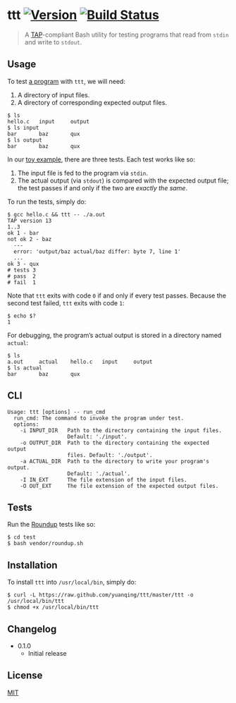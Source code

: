 # ttt [![Version](https://img.shields.io/badge/version-v0.1.2-orange.svg?style=flat)](https://github.com/yuanqing/ttt/releases) [![Build Status](https://img.shields.io/travis/yuanqing/ttt.svg?branch=master&style=flat)](https://travis-ci.org/yuanqing/ttt)

> A [TAP](http://testanything.org/)-compliant Bash utility for testing programs that read from `stdin` and write to&nbsp;`stdout`.

## Usage

To test [a program](https://github.com/yuanqing/ttt/tree/master/example/hello.c) with `ttt`, we will need:

1. A directory of input files.
2. A directory of corresponding expected output files.

```
$ ls
hello.c   input     output
$ ls input
bar       baz       qux
$ ls output
bar       baz       qux
```

In our [toy example](https://github.com/yuanqing/ttt/tree/master/example), there are three tests. Each test works like so:

1. The input file is fed to the program via `stdin`.
2. The actual output (via `stdout`) is compared with the expected output file; the test passes if and only if the two are *exactly the same*.

To run the tests, simply do:

```
$ gcc hello.c && ttt -- ./a.out
TAP version 13
1..3
ok 1 - bar
not ok 2 - baz
  ---
  error: 'output/baz actual/baz differ: byte 7, line 1'
  ...
ok 3 - qux
# tests 3
# pass  2
# fail  1
```

Note that `ttt` exits with code `0` if and only if every test passes. Because the second test failed, `ttt` exits with code `1`:

```
$ echo $?
1
```

For debugging, the program&rsquo;s actual output is stored in a directory named `actual`:

```
$ ls
a.out     actual    hello.c   input     output
$ ls actual
bar       baz       qux
```

## CLI

```
Usage: ttt [options] -- run_cmd
  run_cmd: The command to invoke the program under test.
  options:
    -i INPUT_DIR   Path to the directory containing the input files.
                   Default: './input'.
    -o OUTPUT_DIR  Path to the directory containing the expected output
                   files. Default: './output'.
    -a ACTUAL_DIR  Path to the directory to write your program's output.
                   Default: './actual'.
    -I IN_EXT      The file extension of the input files.
    -O OUT_EXT     The file extension of the expected output files.
```

## Tests

Run the [Roundup](https://github.com/bmizerany/roundup) tests like so:

```
$ cd test
$ bash vendor/roundup.sh
```

## Installation

To install `ttt` into `/usr/local/bin`, simply do:

```
$ curl -L https://raw.github.com/yuanqing/ttt/master/ttt -o /usr/local/bin/ttt
$ chmod +x /usr/local/bin/ttt
```

## Changelog

- 0.1.0
  - Initial release

## License

[MIT](https://github.com/yuanqing/ttt/blob/master/LICENSE)
